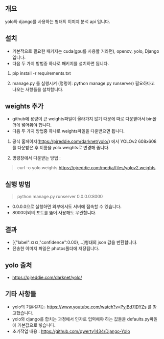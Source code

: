 ## 개요
yolo와 django를 사용하는 형태의 이미지 분석 api 입니다.

## 설치
* 기본적으로 필요한 패키지는 cuda(gpu를 사용할 거라면), opencv, yolo, Django 입니다.
* 다음 두 가지 방법중 하나로 패키지를 설치하면 됩니다.
1. pip install -r requirements.txt

2. manage.py 를 실행시켜 (명령어: python manage.py runserver) 필요하다고 나오는 사항들을 설치합니다.

## weights 추가
* github에 용량이 큰 weights파일이 올라가지 않기 때문에 따로 다운받아서 bin폴더에 넣어줘야 합니다.
* 다음 두 가지 방법중 하나로 weights파일을 다운받으면 됩니다.
1. 공식 홈페이지(https://pjreddie.com/darknet/yolo/) 에서 YOLOv2 608x608를 다운받은 후 이름을 yolo.weights로 변경해 줍니다.

2. 명령창에서 다운받는 방법 : 
> curl -o yolo.weights https://pjreddie.com/media/files/yolov2.weights

## 실행 방법 
> python manage.py runserver 0.0.0.0:8000
* 0.0.0.0으로 실행하면 외부에서도 서버에 접속할 수 있습니다.
* 8000이외의 포트를 뚫어 사용해도 무관합니다.

## 결과 
* [{"label":ㅁㅁ,"confidence":0.00},...]형태의 json 값을 반환합니다.
* 전송한 이미지 파일은 photos폴더에 저장됩니다.

## yolo 출처 
* https://pjreddie.com/darknet/yolo/

## 기타 사항들
* yolo의 기본설치는 https://www.youtube.com/watch?v=PyjBd7IDYZs 를 참고했습니다.
* yolo와 django를 합치는 과정에서 인자로 입력해야 하는 값들을 defaults.py파일에 기본값으로 넣습니다.
* 초기작업 내용 : https://github.com/qwerty1434/Django-Yolo
